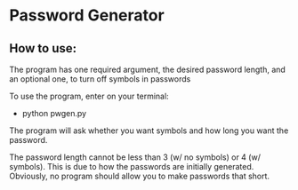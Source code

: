 # Password Generator

## How to use:
The program has one required argument, the desired password length, and an optional one, to turn off symbols in passwords

To use the program, enter on your terminal:

* python pwgen.py

The program will ask whether you want symbols and how long you want the password.

The password length cannot be less than 3 (w/ no symbols) or 4 (w/ symbols).
This is due to how the passwords are initially generated.
Obviously, no program should allow you to make passwords that short.
